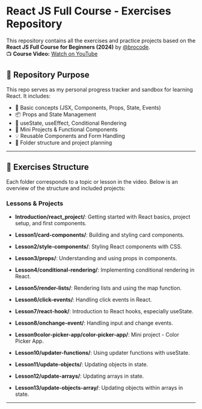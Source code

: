 # React JS Full Course - Exercises Repository

This repository contains all the exercises and practice projects based on the **React JS Full Course for Beginners (2024)** by [@brocode](https://www.youtube.com/@BroCodez).  
📺 **Course Video:** [Watch on YouTube](https://www.youtube.com/watch?v=CgkZ7MvWUAA&t=16707s)

## 📁 Repository Purpose

This repo serves as my personal progress tracker and sandbox for learning React. It includes:

- 📘 Basic concepts (JSX, Components, Props, State, Events)
- 📦 Props and State Management
- 🧠 useState, useEffect, Conditional Rendering
- 🎯 Mini Projects & Functional Components
- 💡 Reusable Components and Form Handling
- 📂 Folder structure and project planning

---

## 📌 Exercises Structure

Each folder corresponds to a topic or lesson in the video. Below is an overview of the structure and included projects:

### Lessons & Projects

- **Introduction/react_project/**: Getting started with React basics, project setup, and first components.

- **Lesson1/card-components/**: Building and styling card components.

- **Lesson2/style-components/**: Styling React components with CSS.

- **Lesson3/props/**: Understanding and using props in components.

- **Lesson4/conditional-rendering/**: Implementing conditional rendering in React.

- **Lesson5/render-lists/**: Rendering lists and using the map function.

- **Lesson6/click-events/**: Handling click events in React.

- **Lesson7/react-hook/**: Introduction to React hooks, especially useState.

- **Lesson8/onchange-event/**: Handling input and change events.

- **Lesson9color-picker-app/color-picker-app/**: Mini project - Color Picker App.

- **Lesson10/updater-functions/**: Using updater functions with useState.

- **Lesson11/update-objects/**: Updating objects in state.

- **Lesson12/update-arrays/**: Updating arrays in state.

- **Lesson13/update-objects-array/**: Updating objects within arrays in state.

---
